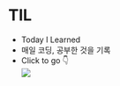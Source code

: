 # TIL

- Today I Learned
- 매일 코딩, 공부한 것을 기록
- Click to go 👇<br>
   <a href="https://syun32.github.io/TIL/"><img src="https://img.shields.io/badge/Git Blog-TIL-EEEEEE?style=for-the-badge&logo=Github&logoColor=white"/></a>
